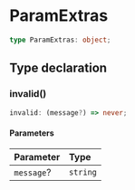 # ParamExtras

```ts
type ParamExtras: object;
```

## Type declaration

### invalid()

```ts
invalid: (message?) => never;
```

#### Parameters

| Parameter | Type |
| :------ | :------ |
| `message`? | `string` |